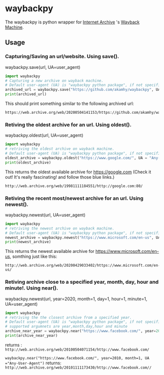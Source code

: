 # waybackpy
The waybackpy is python wrapper for [Internet Archive](https://en.wikipedia.org/wiki/Internet_Archive)
's [Wayback Machine](https://en.wikipedia.org/wiki/Wayback_Machine).

## Usage

### Capturing/Saving an url/website. Using save().

waybackpy.save(url, UA=user_agent)

```python
import waybackpy
# Capturing a new archive on wayback machine.
# Default user-agent (UA) is "waybackpy python package", if not specified in the call.
archived_url = waybackpy.save("https://github.com/akamhy/waybackpy", UA = "Any-User-Agent")
print(archived_url)
```
This should print something similar to the following archived url:
```
https://web.archive.org/web/20200504141153/https://github.com/akamhy/waybackpy
```

### Retiving the oldest archive for an url. Using oldest().

waybackpy.oldest(url, UA=user_agent)

```python
import waybackpy
# retriving the oldest archive on wayback machine.
# Default user-agent (UA) is "waybackpy python package", if not specified in the call.
oldest_archive = waybackpy.oldest("https://www.google.com/", UA = "Any-User-Agent")
print(oldest_archive)
```
This returns the oldest available archive for <https://google.com> (Check it out! It's really fascinating! and follow those blue links.)
```
http://web.archive.org/web/19981111184551/http://google.com:80/
```

### Retiving the recent most/newest archive for an url. Using newest().

waybackpy.newest(url, UA=user_agent)

```python
import waybackpy
# retriving the newest archive on wayback machine.
# Default user-agent (UA) is "waybackpy python package", if not specified in the call.
newest_archive = waybackpy.newest("https://www.microsoft.com/en-us", UA = "Any-User-Agent")
print(newest_archive)
```
This returns the newest available archive for <https://www.microsoft.com/en-us>, somthing just like this:
```
http://web.archive.org/web/20200429033402/https://www.microsoft.com/en-us/
```

### Retiving archive close to a specified year, month, day, hour and minute!. Using near().

waybackpy.newest(url, year=2020, month=1, day=1, hour=1, minute=1, UA=user_agent)

```python
import waybackpy
# retriving the the closest archive from a specified year.
# Default user-agent (UA) is "waybackpy python package", if not specified in the call.
# supported argumnets are year,month,day,hour and minute
archive_near_year = waybackpy.near("https://www.facebook.com/", year=2010, UA ="Any-User-Agent")
print(archive_near_year)
```
returns : ```http://web.archive.org/web/20100504071154/http://www.facebook.com/```

```waybackpy.near("https://www.facebook.com/", year=2010, month=1, UA ="Any-User-Agent")``` returns: ```http://web.archive.org/web/20101111173430/http://www.facebook.com//```
